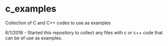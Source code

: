 # c_examples
Collection of C and C++ codes to use as examples

6/1/2018 - Started this repository to collect any files with c or c++ code that can be of use as examples.
